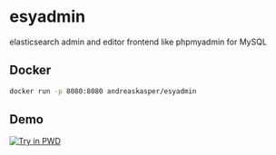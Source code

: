 # esyadmin
elasticsearch admin and editor frontend like phpmyadmin for MySQL

## Docker
```sh
docker run -p 8080:8080 andreaskasper/esyadmin
```


## Demo
[![Try in PWD](https://raw.githubusercontent.com/play-with-docker/stacks/master/assets/images/button.png)](https://labs.play-with-docker.com?stack=https://raw.githubusercontent.com/andreaskasper/esyadmin/master/pwd-stack.yml)
